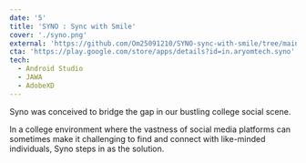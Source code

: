 ```yaml
---
date: '5'
title: 'SYNO : Sync with Smile'
cover: './syno.png'
external: 'https://github.com/Om25091210/SYNO-sync-with-smile/tree/main'
cta: 'https://play.google.com/store/apps/details?id=in.aryomtech.syno'
tech:
  - Android Studio
  - JAWA
  - AdobeXD
---
```


Syno was conceived to bridge the gap in our bustling college social scene.

In a college environment where the vastness of social media platforms can sometimes make it challenging to find and connect with like-minded individuals, Syno steps in as the solution.
